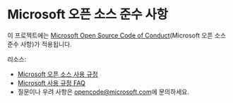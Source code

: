 # <a name="microsoft-open-source-code-of-conduct"></a>Microsoft 오픈 소스 준수 사항

이 프로젝트에는 [Microsoft Open Source Code of Conduct](https://opensource.microsoft.com/codeofconduct/)(Microsoft 오픈 소스 준수 사항)가 적용됩니다.

리소스:

- [Microsoft 오픈 소스 사용 규정](https://opensource.microsoft.com/codeofconduct/)
- [Microsoft 사용 규정 FAQ](https://opensource.microsoft.com/codeofconduct/faq/)
- 질문이나 우려 사항은 [opencode@microsoft.com](mailto:opencode@microsoft.com)에 문의하세요.

